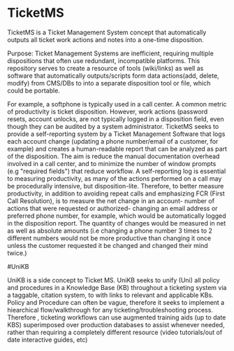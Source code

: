 # TicketMS
TicketMS is a Ticket Management System concept that automatically outputs all ticket work actions and notes into a one-time disposition. 

Purpose: Ticket Management Systems are inefficient, requiring multiple dispositions that often use redundant, incompatible platforms. This repository serves to create a resource of tools (wiki/links) as well as software that automatically outputs/scripts form data actions(add, delete, modify) from CMS/DBs to into a separate disposition tool or file, which could be portable. 


For example, a softphone is typically used in a call center. A common metric of productivity is ticket disposition. However, work actions (password resets, account unlocks, are not typically logged in a disposition field, even though they can be audited by a system administrator. TicketMS seeks to provide a self-reporting system by a Ticket Management Software that logs each account change (updating a phone number/email of a customer, for example) and creates a human-readable report that can be analyzed as part of the disposition. The aim is reduce the manual documentation overhead involved in a call center, and to minimize the number of window prompts (e.g "required fields") that reduce workflow. A self-reporting log is essential to measuring productivity, as many of the actions performed on a call may be procedurally intensive, but disposition-lite. Therefore, to better measure productivity, in addition to avoiding repeat calls and emphasizing FCR (First Call Resolution), is to measure the net change in an account- number of actions that were requested or authorized- changing an email address or preferred phone number, for example, which would be automatically logged in the disposition report. The quantity of changes would be measured in net as well as absolute amounts (i.e changing a phone number 3 times to 2 different numbers would not be more productive than changing it once unless the customer requested it be changed and changed their mind twice.)


#UniKB

UniKB is a side concept to Ticket MS. UniKB seeks to unify (Uni) all policy and procedures in a Knowledge Base (KB) throughout a ticketing system via a taggable, citation system, to with links to relevant and applicable KBs. Policy and Procedure can often be vague, therefore it seeks to implement a hiearchical flow/walkthrough for any ticketing/troubleshooting process. Therefore , ticketing workflows can use augmented training aids (up to date KBS) superimposed over production databases to assist whenever needed, rather than requiring a completely different resource (video tutorials/out of date interactive guides, etc) 

